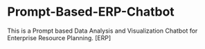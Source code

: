 # Prompt-Based-ERP-Chatbot
This is a Prompt based Data Analysis and Visualization Chatbot for Enterprise Resource Planning. [ERP]
